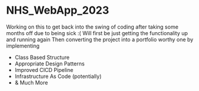 # NHS_WebApp_2023

Working on this to get back into the swing of coding after taking some months off due to being sick :(
Will first be just getting the functionality up and running again
Then converting the project into a portfolio worthy one by implementing
- Class Based Structure
- Appropriate Design Patterns
- Improved CICD Pipeline
- Infrastructure As Code (potentially)
- & Much More
